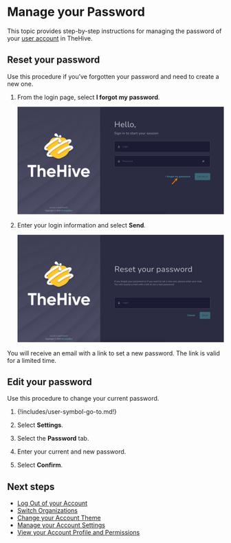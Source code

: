 # Manage your Password

This topic provides step-by-step instructions for managing the password of your [user account](../user-guides/organization/configure-organization/manage-user-accounts/about-user-accounts.md) in TheHive.

## Reset your password

Use this procedure if you’ve forgotten your password and need to create a new one.

1. From the login page, select **I forgot my password**.

    ![Forgot password](/thehive/images/user-guides/forgot-password.png)

2. Enter your login information and select **Send**.

    ![Reset password](/thehive/images/user-guides/reset-password.png)

You will receive an email with a link to set a new password. The link is valid for a limited time.

## Edit your password

Use this procedure to change your current password.

1. {!includes/user-symbol-go-to.md!}

2. Select **Settings**.

3. Select the **Password** tab.

4. Enter your current and new password.

5. Select **Confirm**.

<h2>Next steps</h2>

* [Log Out of your Account](log-out.md)
* [Switch Organizations](switch-organizations.md)
* [Change your Account Theme](change-account-theme.md)
* [Manage your Account Settings](manage-user-settings.md)
* [View your Account Profile and Permissions](view-permissions.md)